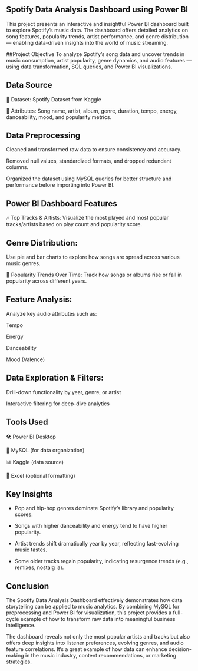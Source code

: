 ## Spotify Data Analysis Dashboard using Power BI
This project presents an interactive and insightful Power BI dashboard built to explore Spotify’s music data. The dashboard offers detailed analytics on song features, popularity trends, artist performance, and genre distribution — enabling data-driven insights into the world of music streaming.

##Project Objective
To analyze Spotify’s song data and uncover trends in music consumption, artist popularity, genre dynamics, and audio features — using data transformation, SQL queries, and Power BI visualizations.

## Data Source
📂 Dataset: Spotify Dataset from Kaggle

📌 Attributes: Song name, artist, album, genre, duration, tempo, energy, danceability, mood, and popularity metrics.

## Data Preprocessing
Cleaned and transformed raw data to ensure consistency and accuracy.

Removed null values, standardized formats, and dropped redundant columns.

Organized the dataset using MySQL queries for better structure and performance before importing into Power BI.

## Power BI Dashboard Features
🎶 Top Tracks & Artists:
Visualize the most played and most popular tracks/artists based on play count and popularity score.

## Genre Distribution:
Use pie and bar charts to explore how songs are spread across various music genres.

📆 Popularity Trends Over Time:
Track how songs or albums rise or fall in popularity across different years.

## Feature Analysis:
Analyze key audio attributes such as:

Tempo

Energy

Danceability

Mood (Valence)

## Data Exploration & Filters:

Drill-down functionality by year, genre, or artist

Interactive filtering for deep-dive analytics

## Tools Used
🛠️ Power BI Desktop

🧮 MySQL (for data organization)

📊 Kaggle (data source)

📁 Excel (optional formatting)

## Key Insights
  * Pop and hip-hop genres dominate Spotify’s library and popularity scores.

  * Songs with higher danceability and energy tend to have higher popularity.

  * Artist trends shift dramatically year by year, reflecting fast-evolving music tastes.

  * Some older tracks regain popularity, indicating resurgence trends (e.g., remixes, nostalg  ia).

## Conclusion
The Spotify Data Analysis Dashboard effectively demonstrates how data storytelling can be applied to music analytics. By combining MySQL for preprocessing and Power BI for visualization, this project provides a full-cycle example of how to transform raw data into meaningful business intelligence.

The dashboard reveals not only the most popular artists and tracks but also offers deep insights into listener preferences, evolving genres, and audio feature correlations. It’s a great example of how data can enhance decision-making in the music industry, content recommendations, or marketing strategies.

